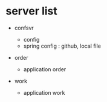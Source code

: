 # server list

- confsvr 
  - config
  - spring config : github, local file 
  
- order
  - application order
    
- work
  - application work     